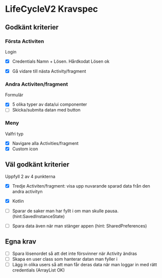 # LifeCycleV2 Kravspec  
## Godkänt kriterier  

### Första Activiten  
Login
- [x] Credentials Namn + Lösen. Hårdkodat Lösen ok  
- [x] Gå vidare till nästa Activity/fragment  
  

### Andra Activiten/fragment  
Formulär
- [x] 5 olika typer av data/ui componenter  
- [ ] Skicka/submita datan med button

### Meny  
Valfri typ  
- [x] Navigare alla Activities/fragment
- [x] Custom icon

## Väl godkänt kriterier  
Uppfyll 2 av 4 punkterna

- [x] Tredje Activiten/fragment:  visa upp nuvarande sparad data från den andra activityn  
- [x] Kotlin  
- [ ] Sparar de saker man har fyllt i om man skulle pausa. (hint:SavedInstanceState)  
- [ ] Spara data även när man stänger appen (hint: SharedPreferences)  


## Egna krav   
- [ ] Spara lösenordet så att det inte försvinner när Activity ändras  
- [ ] Skapa en user class som hanterar datan man fyller i  
- [ ] Lägg in olika users så att man får deras data när man loggar in med rätt credentials (ArrayList OK)
